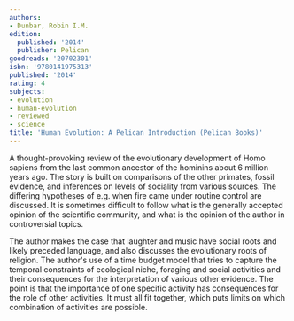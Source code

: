 ```yaml
---
authors:
- Dunbar, Robin I.M.
edition:
  published: '2014'
  publisher: Pelican
goodreads: '20702301'
isbn: '9780141975313'
published: '2014'
rating: 4
subjects:
- evolution
- human-evolution
- reviewed
- science
title: 'Human Evolution: A Pelican Introduction (Pelican Books)'
---
```

A thought-provoking review of the evolutionary development of Homo sapiens from the last common ancestor of the hominins about 6 million years ago. The story is built on comparisons of the other primates, fossil evidence, and inferences on levels of sociality from various sources. The differing hypotheses of e.g. when fire came under routine control are discussed. It is sometimes difficult to follow what is the generally accepted opinion of the scientific community, and what is the opinion of the author in controversial topics.

The author makes the case that laughter and music have social roots and likely preceded language, and also discusses the evolutionary roots of religion. The author's use of a time budget model that tries to capture the temporal constraints of ecological niche, foraging and social activities and their consequences for the interpretation of various other evidence. The point is that the importance of one specific activity has consequences for the role of other activities. It must all fit together, which puts limits on which combination of activities are possible.
